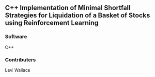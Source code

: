 ## C++ Implementation of Minimal Shortfall Strategies for Liquidation of a Basket of Stocks using Reinforcement Learning


### Software 

C++

### Contributers

Levi Wallace
